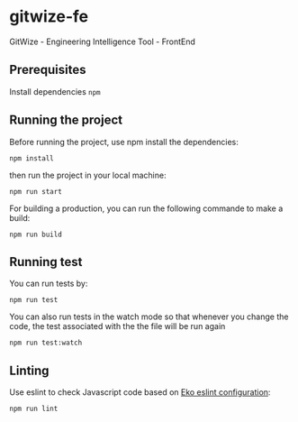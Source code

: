 # gitwize-fe
GitWize - Engineering Intelligence Tool - FrontEnd

## Prerequisites
Install dependencies
`npm`

## Running the project
Before running the project, use npm install the dependencies:

```shell
npm install
```

then run the project in your local machine:

```shell
npm run start
```

For building a production, you can run the following commande to make a build:

```shell
npm run build
```

## Running test
You can run tests by:

```shell
npm run test
```

You can also run tests in the watch mode so that whenever you change the code, the test associated with the the file will be run again 

```shell
npm run test:watch
```

## Linting

Use eslint to check Javascript code based on [Eko eslint configuration](https://github.com/EkoCommunications/EkoESLintConfig):

```shell
npm run lint
```
